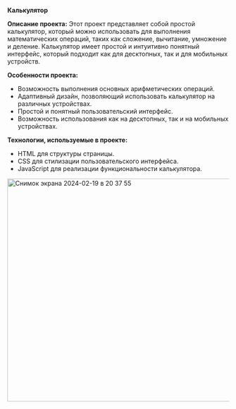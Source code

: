 **Калькулятор**

**Описание проекта:** Этот проект представляет собой простой калькулятор, который можно использовать для выполнения математических операций, таких как сложение, вычитание, умножение и деление. Калькулятор имеет простой и интуитивно понятный интерфейс, который подходит как для десктопных, так и для мобильных устройств.

**Особенности проекта:**
- Возможность выполнения основных арифметических операций.
- Адаптивный дизайн, позволяющий использовать калькулятор на различных устройствах.
- Простой и понятный пользовательский интерфейс.
- Возможность использования как на десктопных, так и на мобильных устройствах.

**Технологии, используемые в проекте:**
- HTML для структуры страницы.
- CSS для стилизации пользовательского интерфейса.
- JavaScript для реализации функциональности калькулятора.
<img width="505" alt="Снимок экрана 2024-02-19 в 20 37 55" src="https://github.com/IuliaAseeva/Calculyator/assets/149232931/f9d36c75-6cef-498f-a6f6-8a7fd1ba7b3a">
